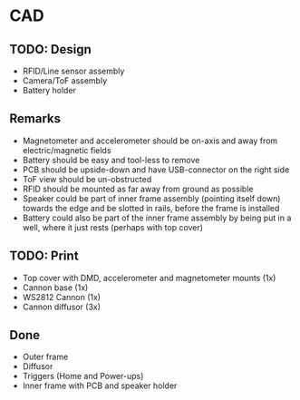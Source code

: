 # CAD
## TODO: Design
- RFID/Line sensor assembly
- Camera/ToF assembly
- Battery holder

## Remarks
- Magnetometer and accelerometer should be on-axis and away from electric/magnetic fields
- Battery should be easy and tool-less to remove
- PCB should be upside-down and have USB-connector on the right side
- ToF view should be un-obstructed
- RFID should be mounted as far away from ground as possible
- Speaker could be part of inner frame assembly (pointing itself down) towards the edge and be slotted in rails, before the frame is installed
- Battery could also be part of the inner frame assembly by being put in a well, where it just rests (perhaps with top cover)

## TODO: Print
- Top cover with DMD, accelerometer and magnetometer mounts (1x)
- Cannon base (1x)
- WS2812 Cannon (1x)
- Cannon diffusor (3x)

## Done
- Outer frame
- Diffusor
- Triggers (Home and Power-ups)
- Inner frame with PCB and speaker holder
